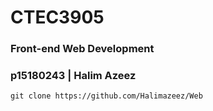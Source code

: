 # CTEC3905 
### Front-end Web Development 
### p15180243 | Halim Azeez 

`git clone https://github.com/Halimazeez/Web`